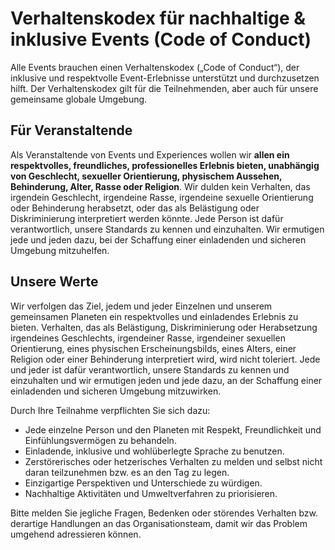 # Verhaltenskodex für nachhaltige & inklusive Events (Code of Conduct)
Alle Events brauchen einen Verhaltenskodex („Code of Conduct“), der inklusive und respektvolle Event-Erlebnisse unterstützt und durchzusetzen hilft. Der Verhaltenskodex gilt für die Teilnehmenden, aber auch für unsere gemeinsame globale Umgebung. 

## Für Veranstaltende

Als Veranstaltende von Events und Experiences wollen wir **allen ein respektvolles, freundliches, professionelles Erlebnis bieten, unabhängig von Geschlecht, sexueller Orientierung, physischem Aussehen, Behinderung, Alter, Rasse oder Religion**. Wir dulden kein Verhalten, das irgendein Geschlecht, irgendeine Rasse, irgendeine sexuelle Orientierung oder Behinderung herabsetzt, oder das als Belästigung oder Diskriminierung interpretiert werden könnte. Jede Person ist dafür verantwortlich, unsere Standards zu kennen und einzuhalten. Wir ermutigen jede und jeden dazu, bei der Schaffung einer einladenden und sicheren Umgebung mitzuhelfen. 

## Unsere Werte

Wir verfolgen das Ziel, jedem und jeder Einzelnen und unserem gemeinsamen Planeten ein respektvolles und einladendes Erlebnis zu bieten. Verhalten, das als Belästigung, Diskriminierung oder Herabsetzung irgendeines Geschlechts, irgendeiner Rasse, irgendeiner sexuellen Orientierung, eines physischen Erscheinungsbilds, eines Alters, einer Religion oder einer Behinderung interpretiert wird, wird nicht toleriert. Jede und jeder ist dafür verantwortlich, unsere Standards zu kennen und einzuhalten und wir ermutigen jeden und jede dazu, an der Schaffung einer einladenden und sicheren Umgebung mitzuwirken.

Durch Ihre Teilnahme verpflichten Sie sich dazu:
- Jede einzelne Person und den Planeten mit Respekt, Freundlichkeit und Einfühlungsvermögen zu behandeln.
- Einladende, inklusive und wohlüberlegte Sprache zu benutzen.
- Zerstörerisches oder hetzerisches Verhalten zu melden und selbst nicht daran teilzunehmen bzw. es an den Tag zu legen.
- Einzigartige Perspektiven und Unterschiede zu würdigen.
- Nachhaltige Aktivitäten und Umweltverfahren zu priorisieren.

Bitte melden Sie jegliche Fragen, Bedenken oder störendes Verhalten bzw. derartige Handlungen an das Organisationsteam, damit wir das Problem umgehend adressieren können.
